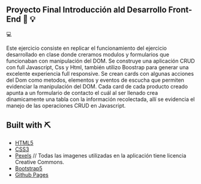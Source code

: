 ## Proyecto Final Introducción ald Desarrollo Front-End 🔗 💡
💻

Este ejercicio consiste en replicar el funcionamiento del ejercicio desarrollado en clase donde creramos modulos y formularios que funcionaban con manipulación del DOM.
Se construye una aplicación CRUD con full Javascript, Css y Html, también utilizo Boostrap para generar una excelente  experiencia full responsive. Se crean cards con algunas acciones del Dom como 
metodos, elementos y  eventos de escucha que permiten evidenciar la manipulación del DOM. Cada card de cada producto creado apunta a un formulario de contacto el cuál al ser llenado 
crea dinamicamente una tabla con la información recolectada, allí se evidencia el manejo de las operaciones CRUD en Javascript. 


## Built with ⛏
- [HTML5](https://developer.mozilla.org/es/docs/HTML/HTML5)
- [CSS3](https://developer.mozilla.org/es/docs/Web/CSS/CSS3)
- [Pexels](http://pexels.com/) // Todas las imagenes utilizadas en la aplicación tiene licencia Creative Commons.
- [Bootstrap5](http://https://getbootstrap.com/)
- [Github Pages](https://pages.github.com/)




